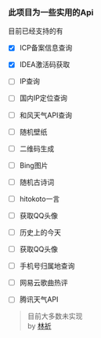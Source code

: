### 此项目为一些实用的Api

目前已经支持的有

- [x] ICP备案信息查询
- [x] IDEA激活码获取
- [ ] IP查询
- [ ] 国内IP定位查询
- [ ] 和风天气API查询
- [ ] 随机壁纸
- [ ] 二维码生成
- [ ] Bing图片
- [ ] 随机古诗词
- [ ] hitokoto一言
- [ ] 获取QQ头像
- [ ] 历史上的今天
- [ ] 获取QQ头像
- [ ] 手机号归属地查询
- [ ] 网易云歌曲热评
- [ ] 腾讯天气API



> 目前大多数未实现  
by [林祈](https://dnslin.com)